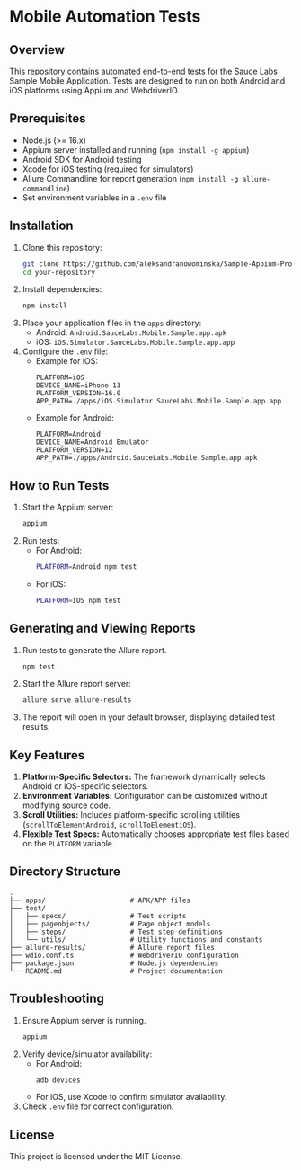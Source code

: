 # Mobile Automation Tests

## Overview
This repository contains automated end-to-end tests for the Sauce Labs Sample Mobile Application. Tests are designed to run on both Android and iOS platforms using Appium and WebdriverIO.

## Prerequisites
- Node.js (>= 16.x)
- Appium server installed and running (`npm install -g appium`)
- Android SDK for Android testing
- Xcode for iOS testing (required for simulators)
- Allure Commandline for report generation (`npm install -g allure-commandline`)
- Set environment variables in a `.env` file

## Installation
1. Clone this repository:
   ```bash
   git clone https://github.com/aleksandranowominska/Sample-Appium-Project.git
   cd your-repository
   ```
2. Install dependencies:
   ```bash
   npm install
   ```
3. Place your application files in the `apps` directory:
   - Android: `Android.SauceLabs.Mobile.Sample.app.apk`
   - iOS: `iOS.Simulator.SauceLabs.Mobile.Sample.app.app`
4. Configure the `.env` file:
   - Example for iOS:
     ```env
     PLATFORM=iOS
     DEVICE_NAME=iPhone 13
     PLATFORM_VERSION=16.0
     APP_PATH=./apps/iOS.Simulator.SauceLabs.Mobile.Sample.app.app
     ```
   - Example for Android:
     ```env
     PLATFORM=Android
     DEVICE_NAME=Android Emulator
     PLATFORM_VERSION=12
     APP_PATH=./apps/Android.SauceLabs.Mobile.Sample.app.apk
     ```

## How to Run Tests
1. Start the Appium server:
   ```bash
   appium
   ```
2. Run tests:
   - For Android:
     ```bash
     PLATFORM=Android npm test
     ```
   - For iOS:
     ```bash
     PLATFORM=iOS npm test
     ```

## Generating and Viewing Reports
1. Run tests to generate the Allure report.
   ```bash
   npm test
   ```
2. Start the Allure report server:
   ```bash
   allure serve allure-results
   ```
3. The report will open in your default browser, displaying detailed test results.

## Key Features
1. **Platform-Specific Selectors:** The framework dynamically selects Android or iOS-specific selectors.
2. **Environment Variables:** Configuration can be customized without modifying source code.
3. **Scroll Utilities:** Includes platform-specific scrolling utilities (`scrollToElementAndroid`, `scrollToElementiOS`).
4. **Flexible Test Specs:** Automatically chooses appropriate test files based on the `PLATFORM` variable.

## Directory Structure
```
.
├── apps/                     # APK/APP files
├── test/
│   ├── specs/                # Test scripts
│   ├── pageobjects/          # Page object models
│   ├── steps/                # Test step definitions
│   └── utils/                # Utility functions and constants
├── allure-results/           # Allure report files
├── wdio.conf.ts              # WebdriverIO configuration
├── package.json              # Node.js dependencies
└── README.md                 # Project documentation
```

## Troubleshooting
1. Ensure Appium server is running.
   ```bash
   appium
   ```
2. Verify device/simulator availability:
   - For Android:
     ```bash
     adb devices
     ```
   - For iOS, use Xcode to confirm simulator availability.
3. Check `.env` file for correct configuration.

## License
This project is licensed under the MIT License.
